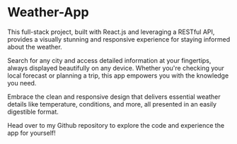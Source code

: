 # Weather-App
This full-stack project, built with React.js and leveraging a RESTful API, provides a visually stunning and responsive experience for staying informed about the weather.

Search for any city and access detailed information at your fingertips, always displayed beautifully on any device. Whether you're checking your local forecast or planning a trip, this app empowers you with the knowledge you need.

Embrace the clean and responsive design that delivers essential weather details like temperature, conditions, and more, all presented in an easily digestible format.

Head over to my Github repository to explore the code and experience the app for yourself!
